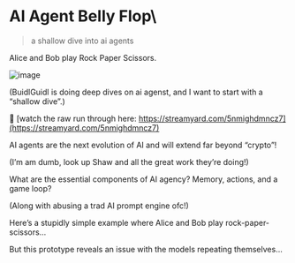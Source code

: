 # AI Agent Belly Flop\

> a shallow dive into ai agents

Alice and Bob play Rock Paper Scissors.

![image](https://github.com/user-attachments/assets/8e03589f-a750-441c-a566-20361c0e9300)

(BuidlGuidl is doing deep dives on ai agenst, and I want to start with a “shallow dive”.)


🎥 [watch the raw run through here: https://streamyard.com/5nmighdmncz7](https://streamyard.com/5nmighdmncz7)


AI agents are the next evolution of AI and will extend far beyond “crypto”!

(I’m am dumb, look up Shaw and all the great work they’re doing!)

What are the essential components of AI agency? Memory, actions, and a game loop?

(Along with abusing a trad AI prompt engine ofc!)

Here’s a stupidly simple example where Alice and Bob play rock-paper-scissors…

But this prototype reveals an issue with the models repeating themselves...
